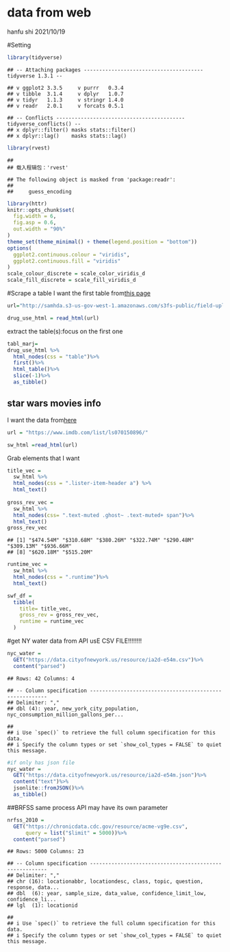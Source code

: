 data from web
================
hanfu shi
2021/10/19

\#Setting

``` r
library(tidyverse)
```

    ## -- Attaching packages --------------------------------------- tidyverse 1.3.1 --

    ## v ggplot2 3.3.5     v purrr   0.3.4
    ## v tibble  3.1.4     v dplyr   1.0.7
    ## v tidyr   1.1.3     v stringr 1.4.0
    ## v readr   2.0.1     v forcats 0.5.1

    ## -- Conflicts ------------------------------------------ tidyverse_conflicts() --
    ## x dplyr::filter() masks stats::filter()
    ## x dplyr::lag()    masks stats::lag()

``` r
library(rvest)
```

    ## 
    ## 载入程辑包：'rvest'

    ## The following object is masked from 'package:readr':
    ## 
    ##     guess_encoding

``` r
library(httr)
knitr::opts_chunk$set(
  fig.width = 6,
  fig.asp = 0.6,
  out.width = "90%"
)
theme_set(theme_minimal() + theme(legend.position = "bottom"))
options(
  ggplot2.continuous.colour = "viridis",
  ggplot2.continuous.fill = "viridis"
)
scale_colour_discrete = scale_color_viridis_d
scale_fill_discrete = scale_fill_viridis_d
```

\#Scrape a table I want the first table from[this
page](http://samhda.s3-us-gov-west-1.amazonaws.com/s3fs-public/field-uploads/2k15StateFiles/NSDUHsaeShortTermCHG2015.htm)

``` r
url="http://samhda.s3-us-gov-west-1.amazonaws.com/s3fs-public/field-uploads/2k15StateFiles/NSDUHsaeShortTermCHG2015.htm"

drug_use_html = read_html(url)
```

extract the table(s):focus on the first one

``` r
tabl_marj=
drug_use_html %>%
  html_nodes(css = "table")%>%
  first()%>%
  html_table()%>%
  slice(-1)%>%
  as_tibble()
```

## star wars movies info

I want the data from[here](https://www.imdb.com/list/ls070150896/)

``` r
url = "https://www.imdb.com/list/ls070150896/"

sw_html =read_html(url)
```

Grab elements that I want

``` r
title_vec = 
  sw_html %>%
  html_nodes(css = ".lister-item-header a") %>%
  html_text()
  
gross_rev_vec =
  sw_html %>%
  html_nodes(css= ".text-muted .ghost~ .text-muted+ span")%>%
  html_text()
gross_rev_vec
```

    ## [1] "$474.54M" "$310.68M" "$380.26M" "$322.74M" "$290.48M" "$309.13M" "$936.66M"
    ## [8] "$620.18M" "$515.20M"

``` r
runtime_vec =
  sw_html %>%
  html_nodes(css = ".runtime")%>%
  html_text()

swf_df =
  tibble(
    title= title_vec,
    gross_rev = gross_rev_vec,
    runtime = runtime_vec
  )
```

\#get NY water data from API usE CSV FILE!!!!!!!!

``` r
nyc_water = 
  GET("https://data.cityofnewyork.us/resource/ia2d-e54m.csv")%>%
  content("parsed")
```

    ## Rows: 42 Columns: 4

    ## -- Column specification --------------------------------------------------------
    ## Delimiter: ","
    ## dbl (4): year, new_york_city_population, nyc_consumption_million_gallons_per...

    ## 
    ## i Use `spec()` to retrieve the full column specification for this data.
    ## i Specify the column types or set `show_col_types = FALSE` to quiet this message.

``` r
#if only has json file
nyc_water = 
  GET("https://data.cityofnewyork.us/resource/ia2d-e54m.json")%>%
  content("text")%>%
  jsonlite::fromJSON()%>%
  as_tibble()
```

\#\#BRFSS same process API may have its own parameter

``` r
nrfss_2010 =
  GET("https://chronicdata.cdc.gov/resource/acme-vg9e.csv",
      query = list("$limit" = 5000))%>%
  content("parsed")
```

    ## Rows: 5000 Columns: 23

    ## -- Column specification --------------------------------------------------------
    ## Delimiter: ","
    ## chr (16): locationabbr, locationdesc, class, topic, question, response, data...
    ## dbl  (6): year, sample_size, data_value, confidence_limit_low, confidence_li...
    ## lgl  (1): locationid

    ## 
    ## i Use `spec()` to retrieve the full column specification for this data.
    ## i Specify the column types or set `show_col_types = FALSE` to quiet this message.
